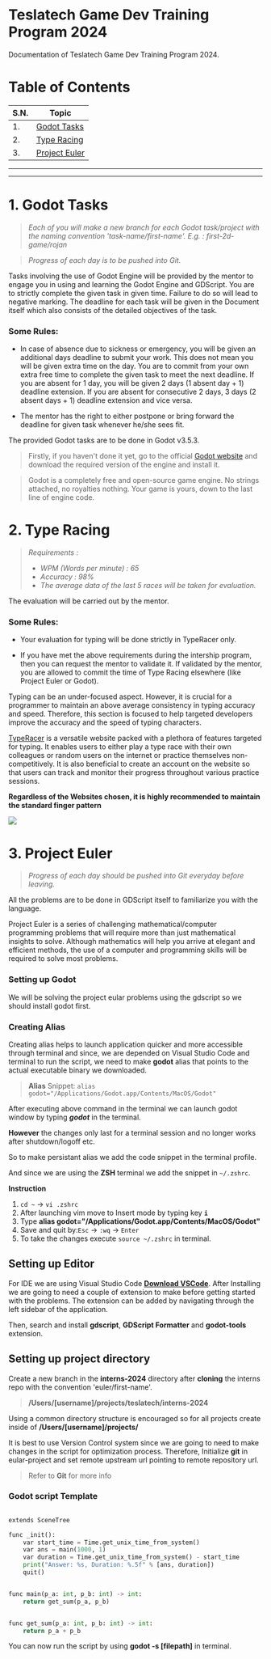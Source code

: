 ﻿# Teslatech Game Dev Training Program 2024

Documentation of Teslatech Game Dev Training Program 2024.

# Table of Contents

| S.N. | Topic |
|------|-------|
| 1. |  [Godot Tasks](#1-godot-tasks)  |
| 2. |  [Type Racing](#2-type-racing)  |
| 3. |  [Project Euler](#3-project-euler)  |

***
***

# 1. Godot Tasks

> *Each of you will make a new branch for each Godot task/project with the naming convention 'task-name/first-name'. E.g. : first-2d-game/rojan*

> *Progress of each day is to be pushed into Git.*

Tasks involving the use of Godot Engine will be provided by the mentor to engage you in using and learning the Godot Engine and GDScript. You are to strictly complete the given task in given time. Failure to do so will lead to negative marking. The deadline for each task will be given in the Document itself which also consists of the detailed objectives of the task.

### **Some Rules**:

* In case of absence due to sickness or emergency, you will be given an additional days deadline to submit your work. This does not mean you will be given extra time on the day. You are to commit from your own extra free time to complete the given task to meet the next deadline. If you are absent for 1 day, you will be given 2 days (1 absent day + 1) deadline extension. If you are absent for consecutive 2 days, 3 days (2 absent days + 1) deadline extension and vice versa.

* The mentor has the right to either postpone or bring forward the deadline for given task whenever he/she sees fit.  

The provided Godot tasks are to be done in Godot v3.5.3.

> Firstly, if you haven't done it yet, go to the official [Godot website](https://godotengine.org) and download the required version of the engine and install it.

> Godot is a completely free and open-source game engine. No strings attached, no royalties nothing. Your game is yours, down to the last line of engine code.


# 2. Type Racing

> *Requirements :*
> * *WPM (Words per minute) : 65*
> * *Accuracy : 98%*
> * *The average data of the last 5 races will be taken for evaluation.*

The evaluation will be carried out by the mentor.

### **Some Rules:**

* Your evaluation for typing will be done strictly in TypeRacer only.

* If you have met the above requirements during the intership program, then you can request the mentor to validate it. If validated by the mentor, you are allowed to commit the time of Type Racing elsewhere (like Project Euler or Godot).

Typing can be an under-focused aspect. However, it is crucial for a programmer to maintain an above average consistency in typing accuracy and speed. Therefore, this section is focused to help targeted developers improve the accuracy and the speed of typing characters.

[TypeRacer](https://play.typeracer.com/) is a versatile website packed with a plethora of features targeted for typing. It enables users to either play a type race with their own colleagues or random users on the internet or practice themselves non-competitively. It is also beneficial to create an account on the website so that users can track and monitor their progress throughout various practice sessions.

**Regardless of the Websites chosen, it is highly recommended to maintain the standard finger pattern**

![](https://www.ratatype.com/static/i/learn/keyboard/it/keyboard.webp)


# 3. Project Euler

> *Progress of each day should be pushed into Git everyday before leaving.*

All the problems are to be done in GDScript itself to familiarize you with the language.

Project Euler is a series of challenging mathematical/computer programming problems that will require more than just mathematical insights to solve. Although mathematics will help you arrive at elegant and efficient methods, the use of a computer and programming skills will be required to solve most problems.

### Setting up Godot

We will be solving the project eular problems using the gdscript so we should install godot first.

### Creating Alias

Creating alias helps to launch application quicker and more accessible through terminal and since, we are depended on Visual Studio Code and terminal to run the script, we need to make **godot** alias that points to the actual executable binary we downloaded.

> **Alias** Snippet:
`alias godot="/Applications/Godot.app/Contents/MacOS/Godot"`
>

After executing above command in the terminal we can launch godot window by typing ***godot*** in the terminal.

**However** the changes only last for a terminal session and no longer works after shutdown/logoff etc.

So to make persistant alias we add the code snippet in the terminal profile.

And since we are using the **ZSH** terminal we add the snippet in `~/.zshrc`.

**Instruction**

1. `cd ~` -> `vi .zshrc`
2. After launching vim move to Insert mode by typing key **`i`**
3. Type **alias godot="/Applications/Godot.app/Contents/MacOS/Godot"**
4. Save and quit by:`Esc` -> `:wq` -> `Enter`
5. To take the changes execute `source ~/.zshrc` in terminal.

## Setting up Editor

For IDE we are using Visual Studio Code **[Download VSCode](https://code.visualstudio.com/)**. After Installing we are going to need a couple of extension to make before getting started with the problems. The extension can be added by navigating through the left sidebar of the application.

Then, search and install **gdscript**, **GDScript Formatter** and **godot-tools** extension.

## Setting up project directory

Create a new branch in the **interns-2024** directory after **cloning** the interns repo with the convention 'euler/first-name'.

> **/Users/[username]/projects/teslatech/interns-2024**

Using a common directory structure is encouraged so for all projects create inside of **/Users/[username]/projects/**

It is best to use Version Control system since we are going to need to make changes in the script for optimization process. Therefore, Initialize **git** in eular-project and set remote upstream url pointing to remote repository url.

> Refer to **Git** for more info

### Godot script Template

``` py

extends SceneTree

func _init():
    var start_time = Time.get_unix_time_from_system()
    var ans = main(1000, 1)
    var duration = Time.get_unix_time_from_system() - start_time
    print("Answer: %s, Duration: %.5f" % [ans, duration])
    quit()


func main(p_a: int, p_b: int) -> int:
    return get_sum(p_a, p_b)


func get_sum(p_a: int, p_b: int) -> int:
    return p_a + p_b

```

You can now run the script by using **godot -s [filepath]** in terminal.
